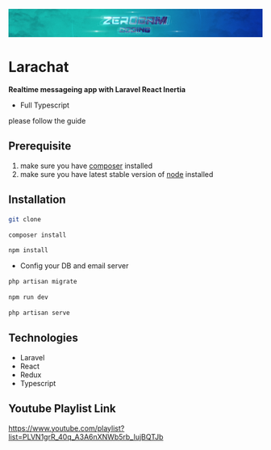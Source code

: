 ![ZerobamCoding](./banner1.png)

# Larachat
**Realtime messageing app with Laravel React Inertia**

- Full Typescript

please follow the guide


## Prerequisite
1. make sure you have [composer](https://getcomposer.org/download/) installed
2. make sure you have latest stable version of [node](https://nodejs.org/en/download/) installed

## Installation

```bash
git clone
```

```bash
composer install
```

```bash
npm install
```

- Config your DB and email server

```bash
php artisan migrate
```

```bash
npm run dev
```

```bash
php artisan serve
```

## Technologies
- Laravel
- React
- Redux
- Typescript


## Youtube Playlist Link
https://www.youtube.com/playlist?list=PLVN1grR_40q_A3A6nXNWb5rb_IujBQTJb
